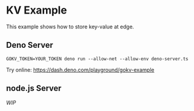 # KV Example

This example shows how to store key-value at edge.

## Deno Server

```
GOKV_TOKEN=YOUR_TOKEN deno run --allow-net --allow-env deno-server.ts
```

Try online: https://dash.deno.com/playground/gokv-example

## node.js Server

_WIP_
